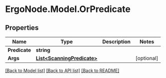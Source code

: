 # ErgoNode.Model.OrPredicate

## Properties

Name | Type | Description | Notes
------------ | ------------- | ------------- | -------------
**Predicate** | **string** |  | 
**Args** | [**List&lt;ScanningPredicate&gt;**](ScanningPredicate.md) |  | [optional] 

[[Back to Model list]](../README.md#documentation-for-models) [[Back to API list]](../README.md#documentation-for-api-endpoints) [[Back to README]](../README.md)

